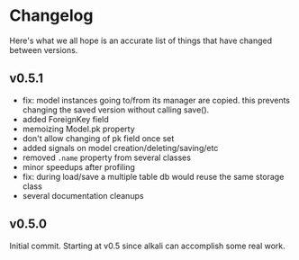 # Changelog

Here's what we all hope is an accurate list of things that have changed
between versions.

## v0.5.1

* fix: model instances going to/from its manager are copied. this
  prevents changing the saved version without calling save().
* added ForeignKey field
* memoizing Model.pk property
* don't allow changing of pk field once set
* added signals on model creation/deleting/saving/etc
* removed `.name` property from several classes
* minor speedups after profiling
* fix: during load/save a multiple table db would reuse the same storage class
* several documentation cleanups

## v0.5.0

Initial commit. Starting at v0.5 since alkali can accomplish some real work.
